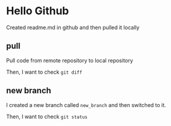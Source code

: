# Hello Github
Created readme.md in github and then pulled it locally

## pull

Pull code from remote repository to local repository

Then, I want to check `git diff`

## new branch
I created a new branch called `new_branch` and then switched to it.

Then, I want to check `git status`